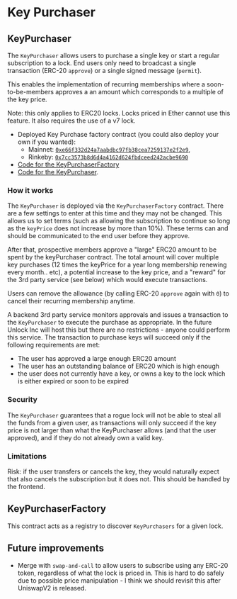 # Key Purchaser

## KeyPurchaser

The `KeyPurchaser` allows users to purchase a single key or start a regular subscription to a lock. End users only need to broadcast a single transaction \(ERC-20 `approve`\) or a single signed message \(`permit`\). 

This enables the implementation of recurring memberships where a soon-to-be-members approves a an amount which corresponds to a multiple of the key price. 

Note: this only applies to ERC20 locks. Locks priced in Ether cannot use this feature. It also requires the use of a v7 lock.

* Deployed Key Purchase factory contract (you could also deploy your own if you wanted): 
  * Mainnet: [`0xe66f332d24a7aabdbc97fb38cea7259137e2f2e9`](https://etherscan.io/address/0xe66f332d24a7aabdbc97fb38cea7259137e2f2e9),
  * Rinkeby: [`0x7cc3573b8d6d4a4162d624fbdceed242acbe9690`](https://rinkeby.etherscan.io/address/0x7cc3573b8d6d4a4162d624fbdceed242acbe9690)
* [Code for the KeyPurchaserFactory](https://github.com/unlock-protocol/unlock/blob/master/smart-contract-extensions/contracts/KeyPurchaserFactory.sol)
* [Code for the KeyPurchaser](https://github.com/unlock-protocol/unlock/blob/master/smart-contract-extensions/contracts/KeyPurchaser.sol).

### How it works

The `KeyPurchaser` is deployed via the `KeyPurchaserFactory` contract. There are a few settings to enter at this time and they may not be changed. This allows us to set terms (such as allowing the subscription to continue so long as the `keyPrice` does not increase by more than 10%). These terms can and should be communicated to the end user before they approve.

After that, prospective members approve a "large" ERC20 amount to be spent by the keyPurchaser contract. The total amount will cover multiple key purchases (12 times the keyPrice for a year long membership renewing every month.. etc), a potential increase to the key price, and a "reward" for the 3rd party service (see below) which would execute transactions.

Users can remove the allowance (by calling ERC-20 `approve` again with `0`) to cancel their recurring membership anytime.

A backend 3rd party service monitors approvals and issues a transaction to the `KeyPurchaser` to execute the purchase as appropriate. In the future Unlock Inc will host this but there are no restrictions - anyone could perform this service. The transaction to purchase keys will succeed only if the following requirements are met:
* The user has approved a large enough ERC20 amount
* The user has an outstanding balance of ERC20 which is high enough
* the user does not currently have a key, or owns a key to the lock which is either expired or soon to be expired

### Security

The `KeyPurchaser` guarantees that a rogue lock will not be able to steal all the funds from a given user, as transactions will only succeed if the key price is not larger than what the KeyPurchaser allows (and that the user approved), and if they do not already own a valid key.

### Limitations

Risk: if the user transfers or cancels the key, they would naturally expect that also cancels the subscription but it does not. This should be handled by the frontend.

## KeyPurchaserFactory

This contract acts as a registry to discover `KeyPurchasers` for a given lock.

## Future improvements

* Merge with `swap-and-call` to allow users to subscribe using any ERC-20 token, regardless of what the lock is priced in. This is hard to do safely due to possible price manipulation - I think we should revisit this after UniswapV2 is released.

